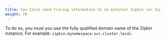 ```yaml
---
title: Can Istio send tracing information to an external Zipkin (or Zipkin-compatible) instance?
weight: 70
---
```


To do so, you must you use the fully qualified domain name of the Zipkin instance. For example:
`zipkin.mynamespace.svc.cluster.local`.
